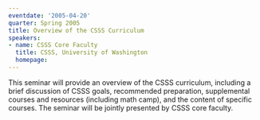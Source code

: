 ```yaml
---
eventdate: '2005-04-20'
quarter: Spring 2005
title: Overview of the CSSS Curriculum
speakers:
- name: CSSS Core Faculty
  title: CSSS, University of Washington
  homepage:
---
```

This seminar will provide an overview of the CSSS curriculum, including a brief discussion of CSSS goals, recommended preparation, supplemental courses and resources (including math camp), and the content of specific courses. The seminar will be jointly presented by CSSS core faculty.